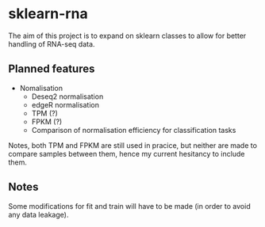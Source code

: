 # sklearn-rna

The aim of this project is to expand on sklearn classes to allow for better handling of RNA-seq data.

## Planned features
- Nomalisation
	- Deseq2 normalisation
	- edgeR normalisation
	- TPM (?)
	- FPKM (?)
	- Comparison of normalisation efficiency for classification tasks

Notes, both TPM and FPKM are still used in pracice, but neither are made to compare samples between them, hence my current hesitancy to include them.

## Notes
Some modifications for fit and train will have to be made (in order to avoid any data leakage).

